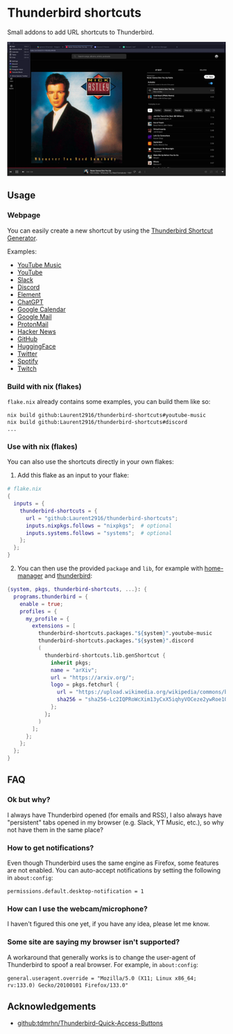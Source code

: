 # Thunderbird shortcuts

Small addons to add URL shortcuts to Thunderbird.

![preview screenshot](assets/preview.webp)

## Usage

### Webpage

You can easily create a new shortcut by using the
[Thunderbird Shortcut Generator](https://laurent2916.github.io/thunderbird-shortcuts/).

Examples:
- [YouTube Music](https://laurent2916.github.io/thunderbird-shortcuts/?name=YouTube%20Music&url=https://music.youtube.com/&logoUrl=https://upload.wikimedia.org/wikipedia/commons/6/6a/Youtube_Music_icon.svg)
- [YouTube](https://laurent2916.github.io/thunderbird-shortcuts/?name=YouTube&url=https://www.youtube.com/&logoUrl=https://upload.wikimedia.org/wikipedia/commons/0/09/YouTube_full-color_icon_%282017%29.svg)
- [Slack](https://laurent2916.github.io/thunderbird-shortcuts/?name=Slack&url=https://app.slack.com/client/&logoUrl=https://upload.wikimedia.org/wikipedia/commons/d/d5/Slack_icon_2019.svg)
- [Discord](https://laurent2916.github.io/thunderbird-shortcuts/?name=Discord&url=https://discord.com/channels/@me&logoUrl=https://upload.wikimedia.org/wikipedia/fr/4/4f/Discord_Logo_sans_texte.svg)
- [Element](https://laurent2916.github.io/thunderbird-shortcuts/?name=Element&url=https://app.element.io/&logoUrl=https://upload.wikimedia.org/wikipedia/commons/c/cb/Element_%28software%29_logo.svg)
- [ChatGPT](https://laurent2916.github.io/thunderbird-shortcuts/?name=ChatGPT&url=https://chat.openai.com/&logoUrl=https://upload.wikimedia.org/wikipedia/commons/0/04/ChatGPT_logo.svg)
- [Google Calendar](https://laurent2916.github.io/thunderbird-shortcuts/?name=Google%20Calendar&url=https://calendar.google.com/&logoUrl=https://upload.wikimedia.org/wikipedia/commons/a/a5/Google_Calendar_icon_%282020%29.svg)
- [Google Mail](https://laurent2916.github.io/thunderbird-shortcuts/?name=Google%20Mail&url=https://mail.google.com/&logoUrl=https://upload.wikimedia.org/wikipedia/commons/7/7e/Gmail_icon_%282020%29.svg)
- [ProtonMail](https://laurent2916.github.io/thunderbird-shortcuts/?name=ProtonMail&url=https://mail.proton.me/&logoUrl=https://upload.wikimedia.org/wikipedia/commons/0/0c/ProtonMail_icon.svg)
- [Hacker News](https://laurent2916.github.io/thunderbird-shortcuts/?name=Hacker%20News&url=https://news.ycombinator.com/&logoUrl=https://news.ycombinator.com/y18.svg)
- [GitHub](https://laurent2916.github.io/thunderbird-shortcuts/?name=GitHub&url=https://github.com/&logoUrl=https://upload.wikimedia.org/wikipedia/commons/9/91/Octicons-mark-github.svg)
- [HuggingFace](https://laurent2916.github.io/thunderbird-shortcuts/?name=HuggingFace&url=https://huggingface.co/&logoUrl=https://huggingface.co/front/assets/huggingface_logo.svg)
- [Twitter](https://laurent2916.github.io/thunderbird-shortcuts/?name=Twitter&url=https://twitter.com/&logoUrl=https://upload.wikimedia.org/wikipedia/commons/6/6f/Logo_of_Twitter.svg)
- [Spotify](https://laurent2916.github.io/thunderbird-shortcuts/?name=Spotify&url=https://open.spotify.com/&logoUrl=https://upload.wikimedia.org/wikipedia/commons/1/19/Spotify_logo_without_text.svg)
- [Twitch](https://laurent2916.github.io/thunderbird-shortcuts/?name=Twitch&url=https://www.twitch.tv/&logoUrl=https://upload.wikimedia.org/wikipedia/commons/d/d3/Twitch_Glitch_Logo_Purple.svg)

### Build with nix (flakes)

`flake.nix` already contains some examples, you can build them like so:

```shell
nix build github:Laurent2916/thunderbird-shortcuts#youtube-music
nix build github:Laurent2916/thunderbird-shortcuts#discord
...
```

### Use with nix (flakes)

You can also use the shortcuts directly in your own flakes:

1. Add this flake as an input to your flake:

```nix
# flake.nix
{
  inputs = {
    thunderbird-shortcuts = {
      url = "github:Laurent2916/thunderbird-shortcuts";
      inputs.nixpkgs.follows = "nixpkgs";  # optional
      inputs.systems.follows = "systems";  # optional
    };
  };
}
```

2. You can then use the provided `package` and `lib`, for example with
[home-manager](https://github.com/nix-community/home-manager) and
[thunderbird](https://github.com/nix-community/home-manager/blob/master/modules/programs/thunderbird.nix):

```nix
{system, pkgs, thunderbird-shortcuts, ...}: {
  programs.thunderbird = {
    enable = true;
    profiles = {
      my_profile = {
        extensions = [
          thunderbird-shortcuts.packages."${system}".youtube-music
          thunderbird-shortcuts.packages."${system}".discord
          (
            thunderbird-shortcuts.lib.genShortcut {
              inherit pkgs;
              name = "arXiv";
              url = "https://arxiv.org/";
              logo = pkgs.fetchurl {
                url = "https://upload.wikimedia.org/wikipedia/commons/b/bc/ArXiv_logo_2022.svg";
                sha256 = "sha256-Lc2IQPRoWcXim13yCxX5iqhyVOCeze2ywRoe1QKFBPw=";
              };
            };
          )
        ];
      };
    };
  };
}
```

## FAQ

### Ok but why?

I always have Thunderbird opened (for emails and RSS),
I also always have "persistent" tabs opened in my browser (e.g. Slack, YT Music, etc.),
so why not have them in the same place?

### How to get notifications?

Even though Thunderbird uses the same engine as Firefox, some features are not enabled.
You can auto-accept notifications by setting the following in `about:config`:
```
permissions.default.desktop-notification = 1
```

### How can I use the webcam/microphone?

I haven't figured this one yet, if you have any idea, please let me know.

### Some site are saying my browser isn't supported?

A workaround that generally works is to change the user-agent of Thunderbird to spoof a real browser.
For example, in `about:config`:
```
general.useragent.override = "Mozilla/5.0 (X11; Linux x86_64; rv:133.0) Gecko/20100101 Firefox/133.0"
```

## Acknowledgements

- [github:tdmrhn/Thunderbird-Quick-Access-Buttons](https://github.com/tdmrhn/Thunderbird-Quick-Access-Buttons/)

